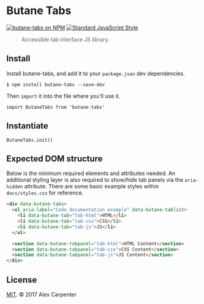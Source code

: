 # Butane Tabs

[![butane-tabs on NPM](https://img.shields.io/npm/v/butane-tabs.svg?style=flat-square)](https://www.npmjs.com/package/butane-tabs) [![Standard JavaScript Style](https://img.shields.io/badge/code_style-standard-brightgreen.svg?style=flat-square)](http://standardjs.com/)

> Accessible tab interface JS library.

## Install

Install butane-tabs, and add it to your `package.json` dev dependencies.

```
$ npm install butane-tabs --save-dev
```

Then `import` it into the file where you'll use it.

```es6
import ButaneTabs from 'butane-tabs'
```

## Instantiate

```es6
ButaneTabs.init()
```

## Expected DOM structure

Below is the minimum required elements and attributes needed. An additional styling layer is also required to show/hide tab panels via the `aria-hidden` attribute. There are some basic example styles within `docs/styles.css` for reference.

```html
<div data-butane-tabs>
  <ul aria-label="Code documentation example" data-butane-tablist>
    <li data-butane-tab="tab-html">HTML</li>
    <li data-butane-tab="tab-css">CSS</li>
    <li data-butane-tab="tab-js">JS</li>
  </ul>

  <section data-butane-tabpanel="tab-html">HTML Content</section>
  <section data-butane-tabpanel="tab-css">CSS Content</section>
  <section data-butane-tabpanel="tab-js">JS Content</section>
</div>
```

## License

[MIT](https://opensource.org/licenses/MIT). © 2017 Alex Carpenter
